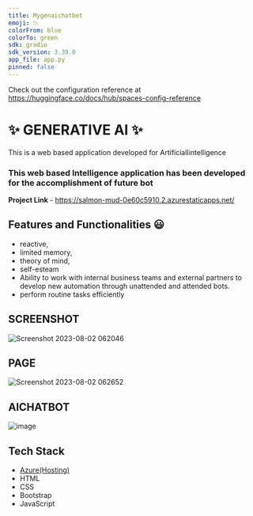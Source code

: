 ```yaml
---
title: Mygenaichatbot
emoji: 📉
colorFrom: blue
colorTo: green
sdk: gradio
sdk_version: 3.39.0
app_file: app.py
pinned: false
---
```


Check out the configuration reference at https://huggingface.co/docs/hub/spaces-config-reference

# ✨  GENERATIVE AI ✨

This is a web based application developed for ArtificialIintelligence

### This web based Intelligence application has been developed for the accomplishment of future bot


**Project Link** - https://salmon-mud-0e60c5910.2.azurestaticapps.net/


## Features and Functionalities 😃

- reactive,
- limited memory,
- theory of mind,
- self-esteam
- Ability to work with internal business teams and external partners to develop new automation through unattended and attended bots.
- perform routine tasks efficiently

## SCREENSHOT

![Screenshot 2023-08-02 062046](https://github.com/BEERAMHARSHITHREDDY/GENERATIVE-AI/assets/111181098/a550b1b8-2b21-4a9a-a219-94fb76b59f6d)

## PAGE

![Screenshot 2023-08-02 062652](https://github.com/BEERAMHARSHITHREDDY/GENERATIVE-AI/assets/111181098/8523e60b-964e-4906-9878-b65749edc7fd)

## AICHATBOT
![image](https://github.com/BEERAMHARSHITHREDDY/GENERATIVE-AI/assets/111181098/3d8107c3-4cf1-4b17-9620-c39856239d34)


## Tech Stack 
- [Azure(Hosting)](https://azure.microsoft.com/en-in/features/azure-portal/)
- HTML
- CSS
- Bootstrap
- JavaScript
